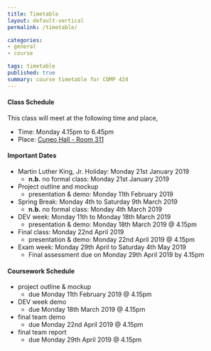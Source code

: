 ```yaml
---
title: Timetable
layout: default-vertical
permalink: /timetable/

categories:
- general
- course

tags: timetable
published: true
summary: course timetable for COMP 424
---
```


#### Class Schedule

This class will meet at the following time and place,

* Time: Monday 4.15pm to 6.45pm
* Place: [Cuneo Hall - Room 311](http://www.luc.edu/media/lucedu/lsc.pdf)

#### Important Dates

* Martin Luther King, Jr. Holiday: Monday 21st January 2019
  * **n.b.** no formal class: Monday 21st January 2019
* Project outline and mockup
  * presentation & demo: Monday 11th February 2019
* Spring Break: Monday 4th to Saturday 9th March 2019
  * **n.b.** no formal class: Monday 4th March 2019
* DEV week: Monday 11th to Monday 18th March 2019
  * presentation & demo: Monday 18th March 2019 @ 4.15pm
* Final class: Monday 22nd April 2019
	* presentation & demo: Monday 22nd April 2019 @ 4.15pm
* Exam week: Monday 29th April to Saturday 4th May 2019
	* Final assessment due on Monday 29th April 2019 by 4.15pm

#### Coursework Schedule

* project outline & mockup
	* due Monday 11th February 2019 @ 4.15pm
* DEV week demo
  * due Monday 18th March 2019 @ 4.15pm
* final team demo
  * due Monday 22nd April 2019 @ 4.15pm
* final team report
  * due Monday 29th April 2019 @ 4.15pm
